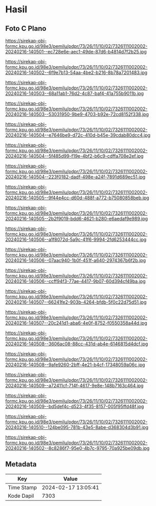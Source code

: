 # Hasil

## Foto C Plano

https://sirekap-obj-formc.kpu.go.id/98e3/pemilu/pdpr/73/26/11/10/02/7326111002002-20240216-140501--ec728e6e-aec1-49de-87d6-b4814d7f2b25.jpg

https://sirekap-obj-formc.kpu.go.id/98e3/pemilu/pdpr/73/26/11/10/02/7326111002002-20240216-140502--6f9e7b13-54aa-4be2-b216-8b78a7201483.jpg

https://sirekap-obj-formc.kpu.go.id/98e3/pemilu/pdpr/73/26/11/10/02/7326111002002-20240216-140503--68a11ab1-76d2-4c87-baf4-41a755b9011b.jpg

https://sirekap-obj-formc.kpu.go.id/98e3/pemilu/pdpr/73/26/11/10/02/7326111002002-20240216-140503--53031950-9be9-4703-b92e-72cd8152f338.jpg

https://sirekap-obj-formc.kpu.go.id/98e3/pemilu/pdpr/73/26/11/10/02/7326111002002-20240216-140504--e7646be9-d72c-410d-b45e-39cdab80dcc4.jpg

https://sirekap-obj-formc.kpu.go.id/98e3/pemilu/pdpr/73/26/11/10/02/7326111002002-20240216-140504--5f485d99-f19e-4bf2-b6c9-cdffa708e2ef.jpg

https://sirekap-obj-formc.kpu.go.id/98e3/pemilu/pdpr/73/26/11/10/02/7326111002002-20240216-140504--223f0182-dadf-498e-a24f-7891d689ec51.jpg

https://sirekap-obj-formc.kpu.go.id/98e3/pemilu/pdpr/73/26/11/10/02/7326111002002-20240216-140505--9f44e4cc-d60d-488f-a772-b75080858beb.jpg

https://sirekap-obj-formc.kpu.go.id/98e3/pemilu/pdpr/73/26/11/10/02/7326111002002-20240216-140505--2b2f9019-bdd6-4621-b280-e6aedaf9e989.jpg

https://sirekap-obj-formc.kpu.go.id/98e3/pemilu/pdpr/73/26/11/10/02/7326111002002-20240216-140506--a1f8072d-5a9c-41f6-9994-2fd6253444cc.jpg

https://sirekap-obj-formc.kpu.go.id/98e3/pemilu/pdpr/73/26/11/10/02/7326111002002-20240216-140506--07aac940-1b0f-451f-a640-2974367b6f2b.jpg

https://sirekap-obj-formc.kpu.go.id/98e3/pemilu/pdpr/73/26/11/10/02/7326111002002-20240216-140506--ccff94f3-77ae-4417-9b07-60d394cf49ba.jpg

https://sirekap-obj-formc.kpu.go.id/98e3/pemilu/pdpr/73/26/11/10/02/7326111002002-20240216-140507--66241fe2-903b-4264-bfdb-5f0c22d75d51.jpg

https://sirekap-obj-formc.kpu.go.id/98e3/pemilu/pdpr/73/26/11/10/02/7326111002002-20240216-140507--20c241d1-aba6-4e0f-8752-f0550358a44d.jpg

https://sirekap-obj-formc.kpu.go.id/98e3/pemilu/pdpr/73/26/11/10/02/7326111002002-20240216-140508--3606ac08-88cc-431d-ab4e-6146815d4dcf.jpg

https://sirekap-obj-formc.kpu.go.id/98e3/pemilu/pdpr/73/26/11/10/02/7326111002002-20240216-140508--9afe9260-2bff-4e21-b4cf-17348059a06c.jpg

https://sirekap-obj-formc.kpu.go.id/98e3/pemilu/pdpr/73/26/11/10/02/7326111002002-20240216-140509--a72411cf-714f-4617-9e8e-148b7163c464.jpg

https://sirekap-obj-formc.kpu.go.id/98e3/pemilu/pdpr/73/26/11/10/02/7326111002002-20240216-140509--bd5def4c-d523-4f35-8157-005f95ffd48f.jpg

https://sirekap-obj-formc.kpu.go.id/98e3/pemilu/pdpr/73/26/11/10/02/7326111002002-20240216-140510--124be095-781b-43e5-8abe-d368304d3b91.jpg

https://sirekap-obj-formc.kpu.go.id/98e3/pemilu/pdpr/73/26/11/10/02/7326111002002-20240216-140502--8c8286f7-95e0-4b7c-9795-70a925be09db.jpg


## Metadata

| Key        | Value               |
| ---------- | ------------------- |
| Time Stamp | 2024-02-17 13:05:41 |
| Kode Dapil | 7303                |



